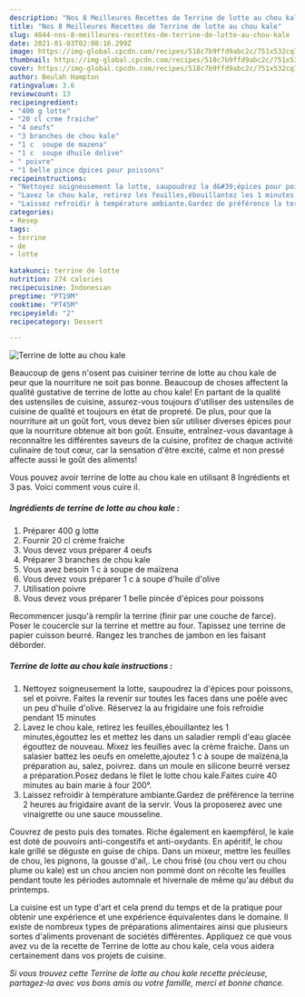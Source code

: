 ```yaml
---
description: "Nos 8 Meilleures Recettes de Terrine de lotte au chou kale"
title: "Nos 8 Meilleures Recettes de Terrine de lotte au chou kale"
slug: 4044-nos-8-meilleures-recettes-de-terrine-de-lotte-au-chou-kale
date: 2021-01-03T02:08:16.299Z
image: https://img-global.cpcdn.com/recipes/518c7b9ffd9abc2c/751x532cq70/terrine-de-lotte-au-chou-kale-photo-principale-de-la-recette.jpg
thumbnail: https://img-global.cpcdn.com/recipes/518c7b9ffd9abc2c/751x532cq70/terrine-de-lotte-au-chou-kale-photo-principale-de-la-recette.jpg
cover: https://img-global.cpcdn.com/recipes/518c7b9ffd9abc2c/751x532cq70/terrine-de-lotte-au-chou-kale-photo-principale-de-la-recette.jpg
author: Beulah Hampton
ratingvalue: 3.6
reviewcount: 13
recipeingredient:
- "400 g lotte"
- "20 cl crme fraiche"
- "4 oeufs"
- "3 branches de chou kale"
- "1 c  soupe de mazena"
- "1 c  soupe dhuile dolive"
- " poivre"
- "1 belle pince dpices pour poissons"
recipeinstructions:
- "Nettoyez soigneusement la lotte, saupoudrez la d&#39;épices pour poissons, sel et poivre. Faites la revenir sur toutes les faces dans une poêle avec un peu d&#39;huile d&#39;olive. Réservez la au frigidaire une fois refroidie pendant 15 minutes"
- "Lavez le chou kale, retirez les feuilles,ébouillantez les 1 minutes,égouttez les et mettez les dans un saladier rempli d&#39;eau glacée égouttez de nouveau. Mixez les feuilles avec la crème fraiche. Dans un salasier battez les oeufs en omelette,ajoutez 1 c à soupe de maïzéna,la préparation au, salez, poivrez. dans un moule en silicone beurré versez a préparation.Posez dedans le filet le lotte chou kale.Faites cuire 40 minutes au bain marie à four 200°."
- "Laissez refroidir à température ambiante.Gardez de préférence la terrine 2 heures au frigidaire avant de la servir. Vous la proposerez avec une vinaigrette ou une sauce mousseline."
categories:
- Resep
tags:
- terrine
- de
- lotte

katakunci: terrine de lotte 
nutrition: 274 calories
recipecuisine: Indonesian
preptime: "PT19M"
cooktime: "PT45M"
recipeyield: "2"
recipecategory: Dessert

---
```



![Terrine de lotte au chou kale](https://img-global.cpcdn.com/recipes/518c7b9ffd9abc2c/751x532cq70/terrine-de-lotte-au-chou-kale-photo-principale-de-la-recette.jpg)

Beaucoup de gens n'osent pas cuisiner terrine de lotte au chou kale de peur que la nourriture ne soit pas bonne. Beaucoup de choses affectent la qualité gustative de terrine de lotte au chou kale! En partant de la qualité des ustensiles de cuisine, assurez-vous toujours d'utiliser des ustensiles de cuisine de qualité et toujours en état de propreté. De plus, pour que la nourriture ait un goût fort, vous devez bien sûr utiliser diverses épices pour que la nourriture obtenue ait bon goût. Ensuite, entraînez-vous davantage à reconnaître les différentes saveurs de la cuisine, profitez de chaque activité culinaire de tout cœur, car la sensation d'être excité, calme et non pressé affecte aussi le goût des aliments!

<!--inarticleads1-->

Vous pouvez avoir terrine de lotte au chou kale en utilisant 8 Ingrédients et 3 pas. Voici comment vous cuire il.

##### Ingrédients de terrine de lotte au chou kale :

1. Préparer 400 g lotte
1. Fournir 20 cl crème fraiche
1. Vous devez vous préparer 4 oeufs
1. Préparer 3 branches de chou kale
1. Vous avez besoin 1 c à soupe de maïzena
1. Vous devez vous préparer 1 c à soupe d&#39;huile d&#39;olive
1. Utilisation  poivre
1. Vous devez vous préparer 1 belle pincée d&#39;épices pour poissons


Recommencer jusqu&#39;à remplir la terrine (finir par une couche de farce). Poser le coucercle sur la terrine et mettre au four. Tapissez une terrine de papier cuisson beurré. Rangez les tranches de jambon en les faisant déborder. 

<!--inarticleads2-->

##### Terrine de lotte au chou kale instructions :

1. Nettoyez soigneusement la lotte, saupoudrez la d&#39;épices pour poissons, sel et poivre. Faites la revenir sur toutes les faces dans une poêle avec un peu d&#39;huile d&#39;olive. Réservez la au frigidaire une fois refroidie pendant 15 minutes
1. Lavez le chou kale, retirez les feuilles,ébouillantez les 1 minutes,égouttez les et mettez les dans un saladier rempli d&#39;eau glacée égouttez de nouveau. Mixez les feuilles avec la crème fraiche. Dans un salasier battez les oeufs en omelette,ajoutez 1 c à soupe de maïzéna,la préparation au, salez, poivrez. dans un moule en silicone beurré versez a préparation.Posez dedans le filet le lotte chou kale.Faites cuire 40 minutes au bain marie à four 200°.
1. Laissez refroidir à température ambiante.Gardez de préférence la terrine 2 heures au frigidaire avant de la servir. Vous la proposerez avec une vinaigrette ou une sauce mousseline.


Couvrez de pesto puis des tomates. Riche également en kaempférol, le kale est doté de pouvoirs anti-congestifs et anti-oxydants. En apéritif, le chou kale grillé se déguste en guise de chips. Dans un mixeur, mettre les feuilles de chou, les pignons, la gousse d&#39;ail,. Le chou frisé (ou chou vert ou chou plume ou kale) est un chou ancien non pommé dont on récolte les feuilles pendant toute les périodes automnale et hivernale de même qu&#39;au début du printemps. 

<!--inarticleads1-->

<p>
La cuisine est un type d'art et cela prend du temps et de la pratique pour obtenir une expérience et une expérience équivalentes dans le domaine. Il existe de nombreux types de préparations alimentaires ainsi que plusieurs sortes d'aliments provenant de sociétés différentes. Appliquez ce que vous avez vu de la recette de Terrine de lotte au chou kale, cela vous aidera certainement dans vos projets de cuisine.
</p>

<p>
<i>Si vous trouvez cette Terrine de lotte au chou kale recette précieuse, partagez-la avec vos bons amis ou votre famille, merci et bonne chance.</i>
</p>
